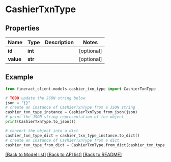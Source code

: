 # CashierTxnType


## Properties

Name | Type | Description | Notes
------------ | ------------- | ------------- | -------------
**id** | **int** |  | [optional] 
**value** | **str** |  | [optional] 

## Example

```python
from fineract_client.models.cashier_txn_type import CashierTxnType

# TODO update the JSON string below
json = "{}"
# create an instance of CashierTxnType from a JSON string
cashier_txn_type_instance = CashierTxnType.from_json(json)
# print the JSON string representation of the object
print(CashierTxnType.to_json())

# convert the object into a dict
cashier_txn_type_dict = cashier_txn_type_instance.to_dict()
# create an instance of CashierTxnType from a dict
cashier_txn_type_from_dict = CashierTxnType.from_dict(cashier_txn_type_dict)
```
[[Back to Model list]](../README.md#documentation-for-models) [[Back to API list]](../README.md#documentation-for-api-endpoints) [[Back to README]](../README.md)


